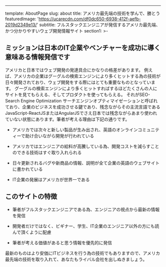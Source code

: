 ---
template: AboutPage
slug: about
title: アメリカ最先端の技術を学んで、勝とう
featuredImage: 'https://ucarecdn.com/df0dc650-6938-412f-aefb-2019d2349e13/'
subtitle: フルスタックエンジニアが発信するアメリカ最先端、かつ分かりやすいウェブ開発情報サイト
section1: >-
  ## ミッションは日本のIT企業やベンチャーを成功に導く意味ある情報発信です

  アメリカと日本ではウェブ開発の発達具合にかなりの格差があります。
  例えば、アメリカの企業はグーグルの検索エンジンにより多くヒットする為の技術が日々開発されており、ウェブ開発をする際にはとても重要なものとなっています。
  グーグルの検索エンジンにより多くヒットすればするほどたくさんの人にサイトを見てもらえる、そしてプロダクトを使ってもらえる。
  それがSEO-Search Engine Optimization サーチエンジンオプティマイゼーションと呼ばれており、企業のビジネスを成功させる鍵であり、残念ながらその主流言語であるJavaScript-ReactJSまたはAngularJSでさえ日本では残念ながらあまり使われていない状態にあります。筆者が考える理由は下記の通りです。

  * アメリカでは次々と新しい製品が生み出され、英語のオンラインコミュニティーで助け合いながら開発が行われている

  * アメリカではエンジニアの給料が高騰している為、開発コストを減らすことのできる技術はすぐ取り入れられる

  * 日々更新されるバグや新商品の情報、説明が全て企業の英語のウェブサイトに書かれている

  * IT企業の発展はアメリカが世界一である

  ## このサイトの特徴

  * 筆者がフルスタックエンジニアである為、エンジニアの視点から最新の情報を発信

  * 開発者だけではなく、ビギナー、学生、IT企業のエンジニア以外の方にも読んで頂くように配慮

  * 筆者が考える価値があると思う情報を優先的に発信
    
  最新のものはより安価にITビジネスを行う為の技術でもありますので、アメリカ最先端の技術を取り入れて、あなたもライバル会社を出しぬきましょう。


